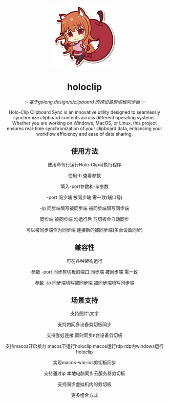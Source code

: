 <p align="center">
  <a href="https://www.github.com/hoshinonyaruko/holoclip">
    <img src="pic/1.png" width="200" height="200" alt="holoclip">
  </a>
</p>

<div align="center">

# holoclip

_✨ 基于golang.design/x/clipboard 的跨设备剪切板同步器 ✨_  

Holo-Clip Clipboard Sync is an innovative utility designed to seamlessly synchronize clipboard contents across different operating systems. Whether you are working on Windows, MacOS, or Linux, this project ensures real-time synchronization of your clipboard data, enhancing your workflow efficiency and ease of data sharing.

## 使用方法
使用命令行运行Holo-Clip可执行程序

使用-h 查看参数

填入-port参数和-ip参数

-port 同步端 被同步端 需一致(端口号)

-ip 同步端填写被同步端 被同步端填写同步端

同步端 被同步端 均运行后 剪切板会自动同步

可以被同步端作为同步端 连接新的被同步端(多台设备同步)

## 兼容性
可在各种架构运行

参数 -port 同步剪切板的端口 同步端 被同步端 需一致

参数 -ip   同步端填写被同步端 被同步端填写同步端

## 场景支持

支持图片\文字

支持内网多设备剪切板同步

支持套娃连接,同时同步n台设备剪切板

支持macos开启接力 macos下运行holoclip macos运行rdp rdp内windows运行holoclip

实现macos-win-ios剪切板同步

支持通过ip 本地电脑同步云服务器剪切板

支持同步虚拟机内的剪切板

更多组合方式